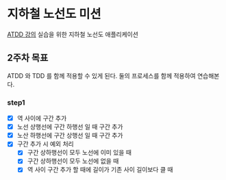 # 지하철 노선도 미션
[ATDD 강의](https://edu.nextstep.camp/c/R89PYi5H) 실습을 위한 지하철 노선도 애플리케이션

## 2주차 목표

ATDD 와 TDD 를 함께 적용할 수 있게 된다. 둘의 프로세스를 함께 적용하여 연습해본다.

### step1 

- [x] 역 사이에 구간 추가
- [x] 노선 상행선에 구간 하행선 일 때 구간 추가
- [x] 노산 하행선에 구간 상행선 일 때 구간 추가
- [x] 구간 추가 시 예외 처리
  - [x] 구간 상하행선이 모두 노선에 이미 있을 때
  - [x] 구간 상하행선이 모두 노선에 없을 때
  - [x] 역 사이 구간 추가 할 때에 길이가 기존 사이 길이보다 클 때
